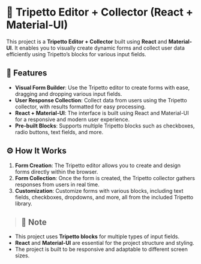 

# 📝 Tripetto Editor + Collector (React + Material-UI)

This project is a **Tripetto Editor + Collector** built using **React** and **Material-UI**. It enables you to visually create dynamic forms and collect user data efficiently using Tripetto’s blocks for various input fields.

## 🚀 Features

- **Visual Form Builder**: Use the Tripetto editor to create forms with ease, dragging and dropping various input fields.
- **User Response Collection**: Collect data from users using the Tripetto collector, with results formatted for easy processing.
- **React + Material-UI**: The interface is built using React and Material-UI for a responsive and modern user experience.
- **Pre-built Blocks**: Supports multiple Tripetto blocks such as checkboxes, radio buttons, text fields, and more.

## ⚙️ How It Works

1. **Form Creation**: The Tripetto editor allows you to create and design forms directly within the browser.
2. **Form Collection**: Once the form is created, the Tripetto collector gathers responses from users in real time.
3. **Customization**: Customize forms with various blocks, including text fields, checkboxes, dropdowns, and more, all from the included Tripetto library.

> ## 📝 Note

- This project uses **Tripetto blocks** for multiple types of input fields.
- **React** and **Material-UI** are essential for the project structure and styling.
- The project is built to be responsive and adaptable to different screen sizes.

